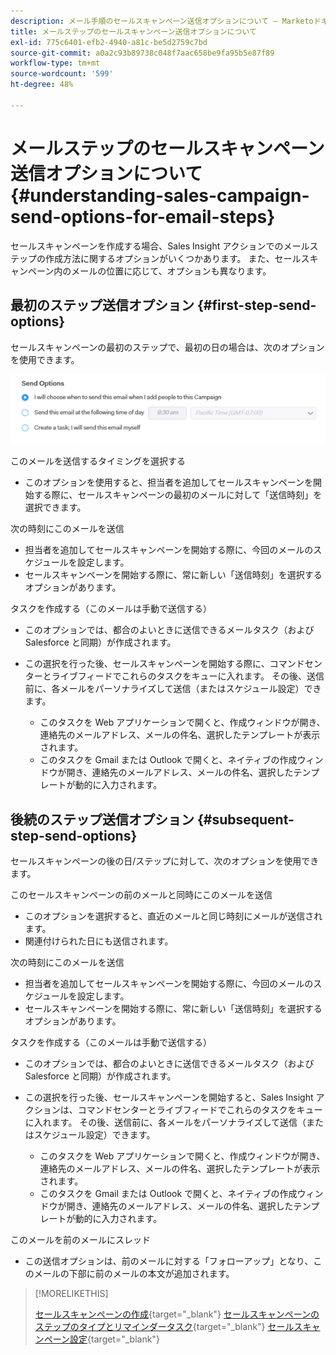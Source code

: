 ```yaml
---
description: メール手順のセールスキャンペーン送信オプションについて — Marketoドキュメント — 製品ドキュメント
title: メールステップのセールスキャンペーン送信オプションについて
exl-id: 775c6401-efb2-4940-a81c-be5d2759c7bd
source-git-commit: a0a2c93b89738c048f7aac658be9fa95b5e87f89
workflow-type: tm+mt
source-wordcount: '599'
ht-degree: 48%

---
```


# メールステップのセールスキャンペーン送信オプションについて {#understanding-sales-campaign-send-options-for-email-steps}

セールスキャンペーンを作成する場合、Sales Insight アクションでのメールステップの作成方法に関するオプションがいくつかあります。 また、セールスキャンペーン内のメールの位置に応じて、オプションも異なります。

## 最初のステップ送信オプション {#first-step-send-options}

セールスキャンペーンの最初のステップで、最初の日の場合は、次のオプションを使用できます。

![](assets/understanding-sales-campaign-send-options-for-email-steps-1.png)

このメールを送信するタイミングを選択する

* このオプションを使用すると、担当者を追加してセールスキャンペーンを開始する際に、セールスキャンペーンの最初のメールに対して「送信時刻」を選択できます。

次の時刻にこのメールを送信

* 担当者を追加してセールスキャンペーンを開始する際に、今回のメールのスケジュールを設定します。
* セールスキャンペーンを開始する際に、常に新しい「送信時刻」を選択するオプションがあります。

タスクを作成する（このメールは手動で送信する）

* このオプションでは、都合のよいときに送信できるメールタスク（および Salesforce と同期）が作成されます。
* この選択を行った後、セールスキャンペーンを開始する際に、コマンドセンターとライブフィードでこれらのタスクをキューに入れます。 その後、送信前に、各メールをパーソナライズして送信（またはスケジュール設定）できます。

   * このタスクを Web アプリケーションで開くと、作成ウィンドウが開き、連絡先のメールアドレス、メールの件名、選択したテンプレートが表示されます。
   * このタスクを Gmail または Outlook で開くと、ネイティブの作成ウィンドウが開き、連絡先のメールアドレス、メールの件名、選択したテンプレートが動的に入力されます。

## 後続のステップ送信オプション {#subsequent-step-send-options}

セールスキャンペーンの後の日/ステップに対して、次のオプションを使用できます。

このセールスキャンペーンの前のメールと同時にこのメールを送信

* このオプションを選択すると、直近のメールと同じ時刻にメールが送信されます。
* 関連付けられた日にも送信されます。

次の時刻にこのメールを送信

* 担当者を追加してセールスキャンペーンを開始する際に、今回のメールのスケジュールを設定します。
* セールスキャンペーンを開始する際に、常に新しい「送信時刻」を選択するオプションがあります。

タスクを作成する（このメールは手動で送信する）

* このオプションでは、都合のよいときに送信できるメールタスク（および Salesforce と同期）が作成されます。
* この選択を行った後、セールスキャンペーンを開始すると、Sales Insight アクションは、コマンドセンターとライブフィードでこれらのタスクをキューに入れます。 その後、送信前に、各メールをパーソナライズして送信（またはスケジュール設定）できます。

   * このタスクを Web アプリケーションで開くと、作成ウィンドウが開き、連絡先のメールアドレス、メールの件名、選択したテンプレートが表示されます。
   * このタスクを Gmail または Outlook で開くと、ネイティブの作成ウィンドウが開き、連絡先のメールアドレス、メールの件名、選択したテンプレートが動的に入力されます。

このメールを前のメールにスレッド

* この送信オプションは、前のメールに対する「フォローアップ」となり、このメールの下部に前のメールの本文が追加されます。

>[!MORELIKETHIS]
>
>[セールスキャンペーンの作成](/help/marketo/product-docs/marketo-sales-insight/actions/campaigns/create-a-sales-campaign.md){target=&quot;_blank&quot;}
>[セールスキャンペーンのステップのタイプとリマインダータスク](/help/marketo/product-docs/marketo-sales-insight/actions/campaigns/sales-campaign-step-types-and-reminder-tasks.md){target=&quot;_blank&quot;}
>[セールスキャンペーン設定](/help/marketo/product-docs/marketo-sales-insight/actions/campaigns/sales-campaign-settings.md){target=&quot;_blank&quot;}
